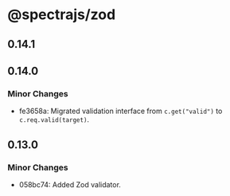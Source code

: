 # @spectrajs/zod

## 0.14.1

## 0.14.0

### Minor Changes

- fe3658a: Migrated validation interface from `c.get("valid")` to `c.req.valid(target)`.

## 0.13.0

### Minor Changes

- 058bc74: Added Zod validator.
